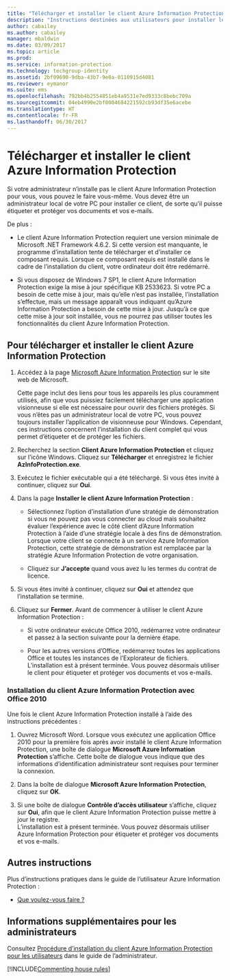 ```yaml
---
title: "Télécharger et installer le client Azure Information Protection"
description: "Instructions destinées aux utilisateurs pour installer le client Azure Information Protection pour Windows, afin de pouvoir classifier et protéger des documents et des e-mails."
author: cabailey
ms.author: cabailey
manager: mbaldwin
ms.date: 03/09/2017
ms.topic: article
ms.prod: 
ms.service: information-protection
ms.technology: techgroup-identity
ms.assetid: 2bf09690-9dba-43b7-9e0a-0110915d4081
ms.reviewer: eymanor
ms.suite: ems
ms.openlocfilehash: 792bb4b2554851eb4a9531e7ed9333c8bebc709a
ms.sourcegitcommit: 04eb4990e2bf0004684221592cb93df35e6acebe
ms.translationtype: HT
ms.contentlocale: fr-FR
ms.lasthandoff: 06/30/2017
---
```

# <a name="download-and-install-the-azure-information-protection-client"></a>Télécharger et installer le client Azure Information Protection

Si votre administrateur n’installe pas le client Azure Information Protection pour vous, vous pouvez le faire vous-même. Vous devez être un administrateur local de votre PC pour installer ce client, de sorte qu’il puisse étiqueter et protéger vos documents et vos e-mails.

De plus :

- Le client Azure Information Protection requiert une version minimale de Microsoft .NET Framework 4.6.2. Si cette version est manquante, le programme d’installation tente de télécharger et d’installer ce composant requis. Lorsque ce composant requis est installé dans le cadre de l’installation du client, votre ordinateur doit être redémarré.

- Si vous disposez de Windows 7 SP1, le client Azure Information Protection exige la mise à jour spécifique KB 2533623. Si votre PC a besoin de cette mise à jour, mais qu’elle n’est pas installée, l’installation s’effectue, mais un message apparaît vous indiquant qu’Azure Information Protection a besoin de cette mise à jour. Jusqu’à ce que cette mise à jour soit installée, vous ne pourrez pas utiliser toutes les fonctionnalités du client Azure Information Protection. 

## <a name="to-download-and-install-the-azure-information-protection-client"></a>Pour télécharger et installer le client Azure Information Protection    

1.  Accédez à la page [Microsoft Azure Information Protection](https://go.microsoft.com/fwlink/?LinkId=303970) sur le site web de Microsoft.

    Cette page inclut des liens pour tous les appareils les plus couramment utilisés, afin que vous puissiez facilement télécharger une application visionneuse si elle est nécessaire pour ouvrir des fichiers protégés. Si vous n’êtes pas un administrateur local de votre PC, vous pouvez toujours installer l’application de visionneuse pour Windows. Cependant, ces instructions concernent l’installation du client complet qui vous permet d’étiqueter et de protéger les fichiers. 

2. Recherchez la section **Client Azure Information Protection** et cliquez sur l’icône Windows. Cliquez sur **Télécharger** et enregistrez le fichier **AzInfoProtection.exe**.     

3. Exécutez le fichier exécutable qui a été téléchargé. Si vous êtes invité à continuer, cliquez sur **Oui**.    

4. Dans la page **Installer le client Azure Information Protection** :     
    - Sélectionnez l’option d’installation d’une stratégie de démonstration si vous ne pouvez pas vous connecter au cloud mais souhaitez évaluer l’expérience avec le côté client d’Azure Information Protection à l’aide d’une stratégie locale à des fins de démonstration. Lorsque votre client se connecte à un service Azure Information Protection, cette stratégie de démonstration est remplacée par la stratégie Azure Information Protection de votre organisation.    

    - Cliquez sur **J’accepte** quand vous avez lu les termes du contrat de licence.    

5. Si vous êtes invité à continuer, cliquez sur **Oui** et attendez que l’installation se termine.    

6. Cliquez sur **Fermer**. Avant de commencer à utiliser le client Azure Information Protection :    

    - Si votre ordinateur exécute Office 2010, redémarrez votre ordinateur et passez à la section suivante pour la dernière étape.    
        
    - Pour les autres versions d’Office, redémarrez toutes les applications Office et toutes les instances de l’Explorateur de fichiers. L’installation est à présent terminée. Vous pouvez désormais utiliser le client pour étiqueter et protéger vos documents et vos e-mails.    

### <a name="installing-the-azure-information-protection-client-with-office-2010"></a>Installation du client Azure Information Protection avec Office 2010    
Une fois le client Azure Information Protection installé à l’aide des instructions précédentes :    

1. Ouvrez Microsoft Word. Lorsque vous exécutez une application Office 2010 pour la première fois après avoir installé le client Azure Information Protection, une boîte de dialogue **Microsoft Azure Information Protection** s’affiche. Cette boîte de dialogue vous indique que des informations d’identification administrateur sont requises pour terminer la connexion.

2. Dans la boîte de dialogue **Microsoft Azure Information Protection**, cliquez sur **OK**.

3. Si une boîte de dialogue **Contrôle d’accès utilisateur** s’affiche, cliquez sur **Oui**, afin que le client Azure Information Protection puisse mettre à jour le registre.   
L’installation est à présent terminée. Vous pouvez désormais utiliser Azure Information Protection pour étiqueter et protéger vos documents et vos e-mails.

## <a name="other-instructions"></a>Autres instructions    
Plus d’instructions pratiques dans le guide de l’utilisateur Azure Information Protection :

- [Que voulez-vous faire ?](client-user-guide.md#what-do-you-want-to-do)

## <a name="additional-information-for-administrators"></a>Informations supplémentaires pour les administrateurs    
Consultez [Procédure d’installation du client Azure Information Protection pour les utilisateurs](client-admin-guide.md#how-to-install-the-azure-information-protection-client-for-users) dans le guide de l’administrateur.
 

[!INCLUDE[Commenting house rules](../includes/houserules.md)]  
